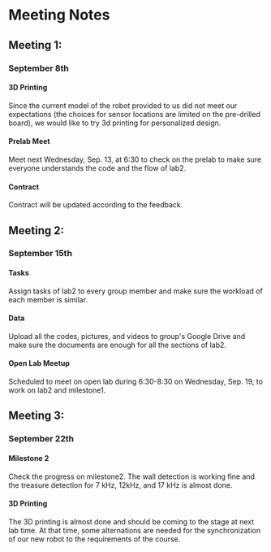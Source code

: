 # Meeting Notes

## Meeting 1:

### September 8th

#### 3D Printing
Since the current model of the robot provided to us did not meet our expectations (the choices for sensor locations are limited on the pre-drilled board), we would like to try 3d printing for personalized design.

#### Prelab Meet
Meet next Wednesday, Sep. 13, at 6:30 to check on the prelab to make sure everyone understands the code and the flow of lab2.

#### Contract
Contract will be updated according to the feedback.





## Meeting 2:

### September 15th

#### Tasks
Assign tasks of lab2 to every group member and make sure the workload of each member is similar.

#### Data
Upload all the codes, pictures, and videos to group's Google Drive and make sure the documents are enough for all the sections of lab2.

#### Open Lab Meetup
Scheduled to meet on open lab during 6:30-8:30 on Wednesday, Sep. 19, to work on lab2 and milestone1.





## Meeting 3:

### September 22th

#### Milestone 2
Check the progress on milestone2. The wall detection is working fine and the treasure detection for 7 kHz, 12kHz, and 17 kHz is almost done.

#### 3D Printing
The 3D printing is almost done and should be coming to the stage at next lab time. At that time, some alternations are needed for the synchronization of our new robot to the requirements of the course.
